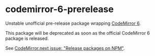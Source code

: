 # codemirror-6-prerelease

Unstable unofficial pre-release package wrapping [CodeMirror 6](https://github.com/codemirror/codemirror.next).

This package will be deprecated as soon as the official CodeMirror 6 package is released.

See [CodeMirror.next issue: "Release packages on NPM"](https://github.com/codemirror/codemirror.next/issues/19).
